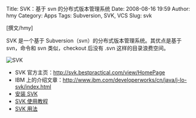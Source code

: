 Title: SVK：基于 svn 的分布式版本管理系统
Date: 2008-08-16 19:59
Author: hmy
Category: Apps
Tags: Subversion, SVK, VCS
Slug: svk

[撰文/hmy]

SVK 是一个基于 Subversion（svn）的分布式版本管理系统。其优点是基于
svn，命令和 svn 类似，checkout 后没有 .svn 这样的目录浪费空间。

![SVK](http://i.linuxtoy.org/i/2008/08/svk.png)

-   SVK 官方主页：<http://svk.bestpractical.com/view/HomePage>
-   IBM
    上的介绍文章：<http://www.ibm.com/developerworks/cn/java/j-lo-svk/index.html>
-   [安装 SVK](http://svk.bestpractical.com/view/InstallingSVK)
-   [SVK 使用教程](http://www.bieberlabs.com/wordpress/svk-tutorials/)
-   [SVK 用法](http://svk.bestpractical.com/view/SVKUsage)

